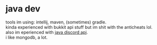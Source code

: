 # java dev
tools im using: intellij, maven, (sometimes) gradle. <br/>
kinda experienced with bukkit api stuff but im shit with the anticheats lol. <br/>
also im eperienced with [java discord api](https://github.com/DV8FromTheWorld/JDA).<br/> 
i like mongodb, a lot. <br/>

